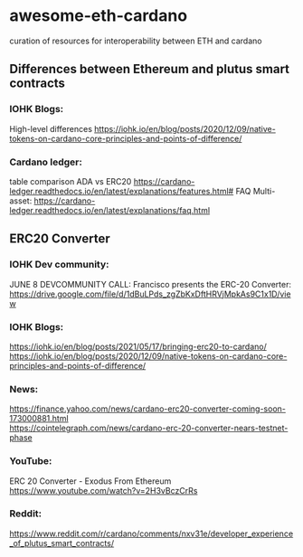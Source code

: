 # awesome-eth-cardano
curation of resources for interoperability between ETH and cardano

## Differences between Ethereum and plutus smart contracts
### IOHK Blogs:  
High-level differences https://iohk.io/en/blog/posts/2020/12/09/native-tokens-on-cardano-core-principles-and-points-of-difference/

### Cardano ledger:  
table comparison ADA vs ERC20 https://cardano-ledger.readthedocs.io/en/latest/explanations/features.html#
FAQ Multi-asset: https://cardano-ledger.readthedocs.io/en/latest/explanations/faq.html


## ERC20 Converter
### IOHK Dev community:  
JUNE 8 DEVCOMMUNITY CALL: Francisco presents the ERC-20 Converter: https://drive.google.com/file/d/1dBuLPds_zgZbKxDftHRVjMpkAs9C1x1D/view

### IOHK Blogs:  
https://iohk.io/en/blog/posts/2021/05/17/bringing-erc20-to-cardano/
https://iohk.io/en/blog/posts/2020/12/09/native-tokens-on-cardano-core-principles-and-points-of-difference/

### News:  
https://finance.yahoo.com/news/cardano-erc20-converter-coming-soon-173000881.html   
https://cointelegraph.com/news/cardano-erc-20-converter-nears-testnet-phase

### YouTube:  
ERC 20 Converter - Exodus From Ethereum https://www.youtube.com/watch?v=2H3vBczCrRs

### Reddit:  
https://www.reddit.com/r/cardano/comments/nxv31e/developer_experience_of_plutus_smart_contracts/
